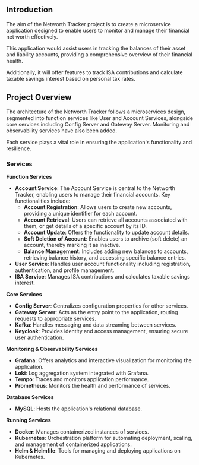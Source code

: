 ## Introduction

The aim of the Networth Tracker project is to create a microservice application designed to enable users to monitor and manage their financial net worth effectively. 

This application would assist users in tracking the balances of their asset and liability accounts, providing a comprehensive overview of their financial health. 

Additionally, it will offer features to track ISA contributions and calculate taxable savings interest based on personal tax rates.

## Project Overview

The architecture of the Networth Tracker follows a microservices design, segmented into function services like User and Account Services, alongside core services including Config Server and Gateway Server. Monitoring and observability services have also been added. 

Each service plays a vital role in ensuring the application's functionality and resilience.

### Services

**Function Services**
- **Account Service**: The Account Service is central to the Networth Tracker, enabling users to manage their financial accounts. Key functionalities include:
    - **Account Registration**: Allows users to create new accounts, providing a unique identifier for each account.
    - **Account Retrieval**: Users can retrieve all accounts associated with them, or get details of a specific account by its ID.
    - **Account Update**: Offers the functionality to update account details.
    - **Soft Deletion of Account**: Enables users to archive (soft delete) an account, thereby marking it as inactive.
    - **Balance Management**: Includes adding new balances to accounts, retrieving balance history, and accessing specific balance entries.
- **User Service**: Handles user account functionality including registration, authentication, and profile management.
- **ISA Service**: Manages ISA contributions and calculates taxable savings interest.

**Core Services**
- **Config Server**: Centralizes configuration properties for other services.
- **Gateway Server**: Acts as the entry point to the application, routing requests to appropriate services.
- **Kafka**: Handles messaging and data streaming between services.
- **Keycloak**: Provides identity and access management, ensuring secure user authentication.

**Monitoring & Observability Services**
- **Grafana**: Offers analytics and interactive visualization for monitoring the application.
- **Loki**: Log aggregation system integrated with Grafana.
- **Tempo**: Traces and monitors application performance.
- **Prometheus**: Monitors the health and performance of services.

**Database Services**
- **MySQL**: Hosts the application's relational database.

**Running Services**
- **Docker**: Manages containerized instances of services.
- **Kubernetes**: Orchestration platform for automating deployment, scaling, and management of containerized applications.
- **Helm & Helmfile**: Tools for managing and deploying applications on Kubernetes.
